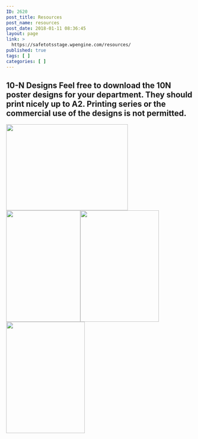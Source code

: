 ```yaml
---
ID: 2620
post_title: Resources
post_name: resources
post_date: 2018-01-11 08:36:45
layout: page
link: >
  https://safetotsstage.wpengine.com/resources/
published: true
tags: [ ]
categories: [ ]
---
```

## 10-N Designs Feel free to download the 10N poster designs for your department. They should print nicely up to A2. Printing series or the commercial use of the designs is not permitted. 

<div style="float: left;">
  <a href="https://jelfgen.wpengine.com/wp-content/uploads/2018/01/Safetots-Poster-10N-Cartoon.pdf"><img class="alignnone wp-image-2623" src="https://jelfgen.wpengine.com/wp-content/uploads/2018/01/Safetots-Poster-10N-Cartoon-thumb-300x212.png" alt="" width="328" height="232" /></a>
</div>

<div style="float: left;">
</div>

<div style="float: left;">
  <a href="https://jelfgen.wpengine.com/wp-content/uploads/2018/01/safetots-poster-deep-blue-theme.pdf"><img class="alignnone size-medium wp-image-2977" src="https://safetotsstage.wpengine.com/wp-content/uploads/2018/11/balloon-poster-200x300.jpg" alt="" width="200" height="300" /></a><a href="https://jelfgen.wpengine.com/wp-content/uploads/2018/01/Safetots-Poster-Child-Pilot.pdf"><img class="alignnone size-medium wp-image-2636" src="https://jelfgen.wpengine.com/wp-content/uploads/2018/01/Safetots-Poster-Child-Thumb-212x300.png" alt="" width="212" height="300" /></a><img class="alignnone size-medium wp-image-2640" src="https://jelfgen.wpengine.com/wp-content/uploads/2018/01/safetots-poster-deep-blue-theme-212x300.png" alt="" width="212" height="300" />
</div>

<div style="clear: both;">
</div>  